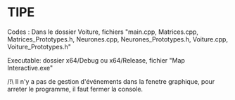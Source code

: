 # TIPE
 
 Codes : Dans le dossier Voiture, fichiers "main.cpp, Matrices.cpp, Matrices_Prototypes.h, Neurones.cpp, Neurones_Prototypes.h, Voiture.cpp, Voiture_Prototypes.h"
 
 Executable: dossier x64/Debug ou x64/Release, fichier "Map Interactive.exe"

/!\ Il n'y a pas de gestion d'événements dans la fenetre graphique, pour arreter le programme, il faut fermer la console.
